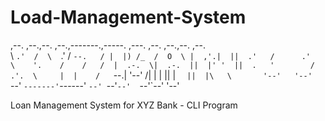 # Load-Management-System  

                                                                        
,--.   ,--.,--.   ,--.,-------.,-----.    ,---.  ,--.  ,--.,--. ,--.     
 \  `.'  /  \  `.'  / `--.   / |  |) /_  /  O  \ |  ,'.|  ||  .'   /     
  .'    \    '.    /    /   /  |  .-.  \|  .-.  ||  |' '  ||  .   '       
 /  .'.  \     |  |    /   `--.|  '--' /|  | |  ||  | `   ||  |\   \      
'--'   '--'    `--'   `-------'`------' `--' `--'`--'  `--'`--' '--'      
   
Loan Management System for XYZ Bank - CLI Program
